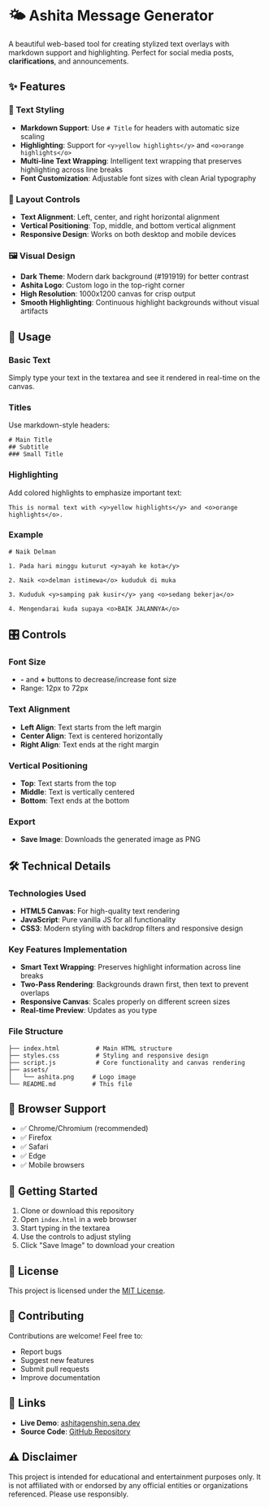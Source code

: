 # 🌤️ Ashita Message Generator

A beautiful web-based tool for creating stylized text overlays with markdown support and highlighting. Perfect for social media posts, **clarifications**, and announcements.

## ✨ Features

### 🎨 Text Styling
- **Markdown Support**: Use `# Title` for headers with automatic size scaling
- **Highlighting**: Support for `<y>yellow highlights</y>` and `<o>orange highlights</o>`
- **Multi-line Text Wrapping**: Intelligent text wrapping that preserves highlighting across line breaks
- **Font Customization**: Adjustable font sizes with clean Arial typography

### 📐 Layout Controls
- **Text Alignment**: Left, center, and right horizontal alignment
- **Vertical Positioning**: Top, middle, and bottom vertical alignment
- **Responsive Design**: Works on both desktop and mobile devices

### 🖼️ Visual Design
- **Dark Theme**: Modern dark background (#191919) for better contrast
- **Ashita Logo**: Custom logo in the top-right corner
- **High Resolution**: 1000x1200 canvas for crisp output
- **Smooth Highlighting**: Continuous highlight backgrounds without visual artifacts

## 🚀 Usage

### Basic Text
Simply type your text in the textarea and see it rendered in real-time on the canvas.

### Titles
Use markdown-style headers:
```
# Main Title
## Subtitle
### Small Title
```

### Highlighting
Add colored highlights to emphasize important text:
```
This is normal text with <y>yellow highlights</y> and <o>orange highlights</o>.
```

### Example
```
# Naik Delman

1. Pada hari minggu kuturut <y>ayah ke kota</y>

2. Naik <o>delman istimewa</o> kududuk di muka

3. Kududuk <y>samping pak kusir</y> yang <o>sedang bekerja</o>

4. Mengendarai kuda supaya <o>BAIK JALANNYA</o>
```

## 🎛️ Controls

### Font Size
- **-** and **+** buttons to decrease/increase font size
- Range: 12px to 72px

### Text Alignment
- **Left Align**: Text starts from the left margin
- **Center Align**: Text is centered horizontally
- **Right Align**: Text ends at the right margin

### Vertical Positioning
- **Top**: Text starts from the top
- **Middle**: Text is vertically centered
- **Bottom**: Text ends at the bottom

### Export
- **Save Image**: Downloads the generated image as PNG

## 🛠️ Technical Details

### Technologies Used
- **HTML5 Canvas**: For high-quality text rendering
- **JavaScript**: Pure vanilla JS for all functionality
- **CSS3**: Modern styling with backdrop filters and responsive design

### Key Features Implementation
- **Smart Text Wrapping**: Preserves highlight information across line breaks
- **Two-Pass Rendering**: Backgrounds drawn first, then text to prevent overlaps
- **Responsive Canvas**: Scales properly on different screen sizes
- **Real-time Preview**: Updates as you type

### File Structure
```
├── index.html          # Main HTML structure
├── styles.css          # Styling and responsive design
├── script.js           # Core functionality and canvas rendering
├── assets/
│   └── ashita.png     # Logo image
└── README.md          # This file
```

## 📱 Browser Support

- ✅ Chrome/Chromium (recommended)
- ✅ Firefox
- ✅ Safari
- ✅ Edge
- ✅ Mobile browsers

## 🚀 Getting Started

1. Clone or download this repository
2. Open `index.html` in a web browser
3. Start typing in the textarea
4. Use the controls to adjust styling
5. Click "Save Image" to download your creation

## 📄 License

This project is licensed under the [MIT License](./LICENSE).

## 🤝 Contributing

Contributions are welcome! Feel free to:
- Report bugs
- Suggest new features
- Submit pull requests
- Improve documentation

## 🔗 Links

- **Live Demo**: [ashitagenshin.sena.dev](https://ashitagenshin.sena.dev)
- **Source Code**: [GitHub Repository](https://github.com/senacand/ashita-message-generator)

## ⚠️ Disclaimer

This project is intended for educational and entertainment purposes only. It is not affiliated with or endorsed by any official entities or organizations referenced. Please use responsibly.
